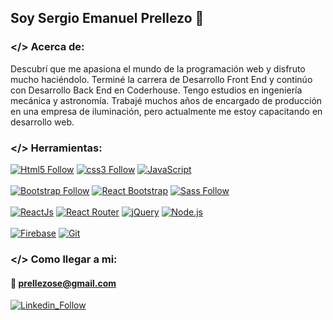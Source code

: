 ## Soy Sergio Emanuel Prellezo 👋

### </> Acerca de:
Descubrí que me apasiona el mundo de la programación web y disfruto mucho haciéndolo.
Terminé la carrera de Desarrollo Front End y continúo con Desarrollo Back End en Coderhouse.
Tengo estudios en ingeniería mecánica y astronomía. Trabajé muchos años de encargado de producción en una empresa de iluminación, pero actualmente me estoy capacitando en desarrollo web.

### </> Herramientas:
[![Html5 Follow](https://img.shields.io/badge/HTML5-E34F26?style=for-the-badge&logo=html5&logoColor=e34f26&labelColor=101010)](#)
[![css3 Follow](https://img.shields.io/badge/CSS3-1572B6?style=for-the-badge&logo=css3&logoColor=1572b6&labelColor=101010)](#)
[![JavaScript](https://img.shields.io/badge/JavaScript-F7DF1E?style=for-the-badge&logo=javascript&logoColor=f7df1e&labelColor=101010)](#)
</br></br>
[![Bootstrap Follow](https://img.shields.io/badge/Bootstrap-563D7C?style=for-the-badge&logo=bootstrap&logoColor=563d7c&labelColor=101010)](#)
[![React Bootstrap](https://img.shields.io/badge/React_Bootstrap-563D7C?style=for-the-badge&logo=bootstrap&logoColor=61dafb&labelColor=202020)](#)
[![Sass Follow](https://img.shields.io/badge/Sass-bf4080?style=for-the-badge&logo=sass&logoColor=bf4080&labelColor=101010)](#)
</br></br>
[![ReactJs](https://img.shields.io/badge/React.Js-61DAFB?style=for-the-badge&logo=react&logoColor=61dafb&labelColor=101010)](#)
[![React Router](https://img.shields.io/badge/React_Router-ca4245?style=for-the-badge&logo=reactrouter&logoColor=ca4245&labelColor=101010)](#)
[![jQuery](https://img.shields.io/badge/jQuery-1572B6?style=for-the-badge&logo=jquery&logoColor=1572b6&labelColor=101010)](#)
[![Node.js](https://img.shields.io/badge/node.js-68a063?style=for-the-badge&logo=node.js&logoColor=68a063&labelColor=101010)](#)
</br></br>
[![Firebase](https://img.shields.io/badge/Firebase-FFCA29?style=for-the-badge&logo=firebase&logoColor=ffca29&labelColor=101010)](#)
[![Git](https://img.shields.io/badge/Git-EB4D28?style=for-the-badge&logo=git&logoColor=eb4d28&labelColor=101010)](#)

### </> Como llegar a mi:
#### 📧 prellezose@gmail.com
[![Linkedin_Follow](https://img.shields.io/badge/LinkedIn-0a66c2?style=for-the-badge&logo=linkedin&logoColor=0a66c2&labelColor=101010)](https://www.linkedin.com/in/sergio-emanuel-prellezo-desarrollador-web/)



<!--
**SerePrec/SerePrec** is a ✨ _special_ ✨ repository because its `README.md` (this file) appears on your GitHub profile.

Here are some ideas to get you started:

- 🔭 I’m currently working on ...
- 🌱 I’m currently learning ...
- 👯 I’m looking to collaborate on ...
- 🤔 I’m looking for help with ...
- 💬 Ask me about ...
- 📫 How to reach me: ...
- 😄 Pronouns: ...
- ⚡ Fun fact: ...
-->
